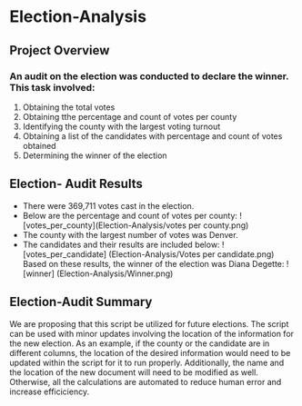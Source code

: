 # Election-Analysis
## Project Overview
### An audit on the election was conducted to declare the winner. This task involved:
1. Obtaining the total votes
2. Obtaining tthe percentage and count of votes per county
3. Identifying the county with the largest voting turnout
4. Obtaining a list of the candidates with percentage and count of votes obtained
5. Determining the winner of the election
## Election- Audit Results
- There were 369,711 votes cast in the election. 
- Below are the percentage and count of votes per county:
![votes_per_county](Election-Analysis/votes per county.png)
- The county with the largest number of votes was Denver.
- The candidates and their results are included below:
![votes_per_candidate] (Election-Analysis/Votes per candidate.png)
Based on these results, the winner of the election was Diana Degette:
![winner] (Election-Analysis/Winner.png)
## Election-Audit Summary
We are proposing that this script be utilized for future elections. The script can be used with minor updates involving the location of the information for the new election. As an example, if the county or the candidate are in different columns, the location of the desired information would need to be updated within the script for it to run properly.  Additionally, the name and the location of the new document will need to be modified as well. Otherwise, all the calculations are automated to reduce human error and increase efficiciency.


